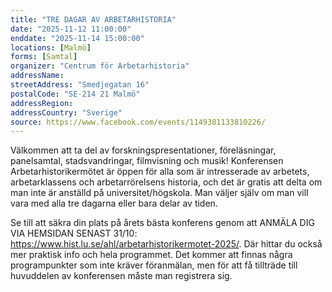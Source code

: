 ```yaml
---
title: "TRE DAGAR AV ARBETARHISTORIA"
date: "2025-11-12 11:00:00"
enddate: "2025-11-14 15:00:00"
locations: [Malmö]
forms: [Samtal]
organizer: "Centrum för Arbetarhistoria"
addressName: 
streetAddress: "Smedjegatan 16"
postalCode: "SE-214 21 Malmö"
addressRegion:
addressCountry: "Sverige"
source: https://www.facebook.com/events/1149381133810226/
---
```

Välkommen att ta del av forskningspresentationer, föreläsningar, panelsamtal, stadsvandringar, filmvisning och musik! Konferensen Arbetarhistorikermötet är öppen för alla som är intresserade av arbetets, arbetarklassens och arbetarrörelsens historia, och det är gratis att delta om man inte är anställd på universitet/högskola. Man väljer själv om man vill vara med alla tre dagarna eller bara delar av tiden.

Se till att säkra din plats på årets bästa konferens genom att ANMÄLA DIG VIA HEMSIDAN SENAST 31/10: https://www.hist.lu.se/ahl/arbetarhistorikermotet-2025/. Där hittar du också mer praktisk info och hela programmet. Det kommer att finnas några programpunkter som inte kräver föranmälan, men för att få tillträde till huvuddelen av konferensen måste man registrera sig.
